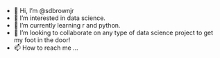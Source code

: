 - 👋 Hi, I’m @sdbrownjr
- 👀 I’m interested in data science.
- 🌱 I’m currently learning r and python. 
- 💞️ I’m looking to collaborate on any type of data science project to get my foot in the door!
- 📫 How to reach me ...

<!---
sdbrownjr/sdbrownjr is a ✨ special ✨ repository because its `README.md` (this file) appears on your GitHub profile.
You can click the Preview link to take a look at your changes.
--->
